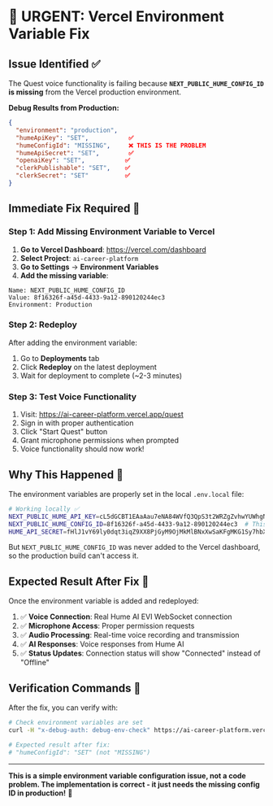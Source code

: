 # 🚨 URGENT: Vercel Environment Variable Fix

## Issue Identified ✅

The Quest voice functionality is failing because **`NEXT_PUBLIC_HUME_CONFIG_ID` is missing** from the Vercel production environment.

**Debug Results from Production:**
```json
{
  "environment": "production",
  "humeApiKey": "SET",           ✅
  "humeConfigId": "MISSING",     ❌ THIS IS THE PROBLEM
  "humeApiSecret": "SET",        ✅
  "openaiKey": "SET",           ✅
  "clerkPublishable": "SET",    ✅
  "clerkSecret": "SET"          ✅
}
```

## Immediate Fix Required 🔧

### Step 1: Add Missing Environment Variable to Vercel

1. **Go to Vercel Dashboard**: https://vercel.com/dashboard
2. **Select Project**: `ai-career-platform`
3. **Go to Settings** → **Environment Variables**
4. **Add the missing variable**:

```
Name: NEXT_PUBLIC_HUME_CONFIG_ID
Value: 8f16326f-a45d-4433-9a12-890120244ec3
Environment: Production
```

### Step 2: Redeploy

After adding the environment variable:
1. Go to **Deployments** tab
2. Click **Redeploy** on the latest deployment
3. Wait for deployment to complete (~2-3 minutes)

### Step 3: Test Voice Functionality

1. Visit: https://ai-career-platform.vercel.app/quest
2. Sign in with proper authentication
3. Click "Start Quest" button
4. Grant microphone permissions when prompted
5. Voice functionality should now work!

## Why This Happened 🤔

The environment variables are properly set in the local `.env.local` file:

```bash
# Working locally ✅
NEXT_PUBLIC_HUME_API_KEY=cL5dGCBT1EAaAau7eNA84WVfQ3QpS3t2WRZgZvhwYUWhgN0V
NEXT_PUBLIC_HUME_CONFIG_ID=8f16326f-a45d-4433-9a12-890120244ec3  # This one is missing in Vercel
HUME_API_SECRET=fHlJ1vY69ly0dqt3iqZ9XX8PjGyM9OjMkMlBNxXwSaKFgMKG1Sy7hbXqJd0W65i6
```

But `NEXT_PUBLIC_HUME_CONFIG_ID` was never added to the Vercel dashboard, so the production build can't access it.

## Expected Result After Fix 🎯

Once the environment variable is added and redeployed:

1. ✅ **Voice Connection**: Real Hume AI EVI WebSocket connection
2. ✅ **Microphone Access**: Proper permission requests
3. ✅ **Audio Processing**: Real-time voice recording and transmission
4. ✅ **AI Responses**: Voice responses from Hume AI
5. ✅ **Status Updates**: Connection status will show "Connected" instead of "Offline"

## Verification Commands 🧪

After the fix, you can verify with:

```bash
# Check environment variables are set
curl -H "x-debug-auth: debug-env-check" https://ai-career-platform.vercel.app/api/debug-env

# Expected result after fix:
# "humeConfigId": "SET" (not "MISSING")
```

---

**This is a simple environment variable configuration issue, not a code problem. The implementation is correct - it just needs the missing config ID in production!** 🚀